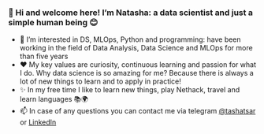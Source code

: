 ### 👋 Hi and welcome here! I’m Natasha: a data scientist and just a simple human being 😊

- 👀 I’m interested in DS, MLOps, Python and programming: have been working in the field of Data Analysis, Data Science and MLOps for more than five years
- ❤️ My key values are curiosity, continuous learning and passion for what I do. Why data science is so amazing for me? 
Because there is always a lot of new things to learn and to apply in practice!
- ✨ In my free time I like to learn new things, play Nethack, travel and learn languages 📚🌍
- 📫 In case of any questions you can contact me via telegram [@tashatsar](https://t.me/tashatsar) or [LinkedIn](https://www.linkedin.com/in/natsarkova/)

<!---
tashatsar/tashatsar is a ✨ special ✨ repository because its `README.md` (this file) appears on your GitHub profile.
You can click the Preview link to take a look at your changes.
--->
